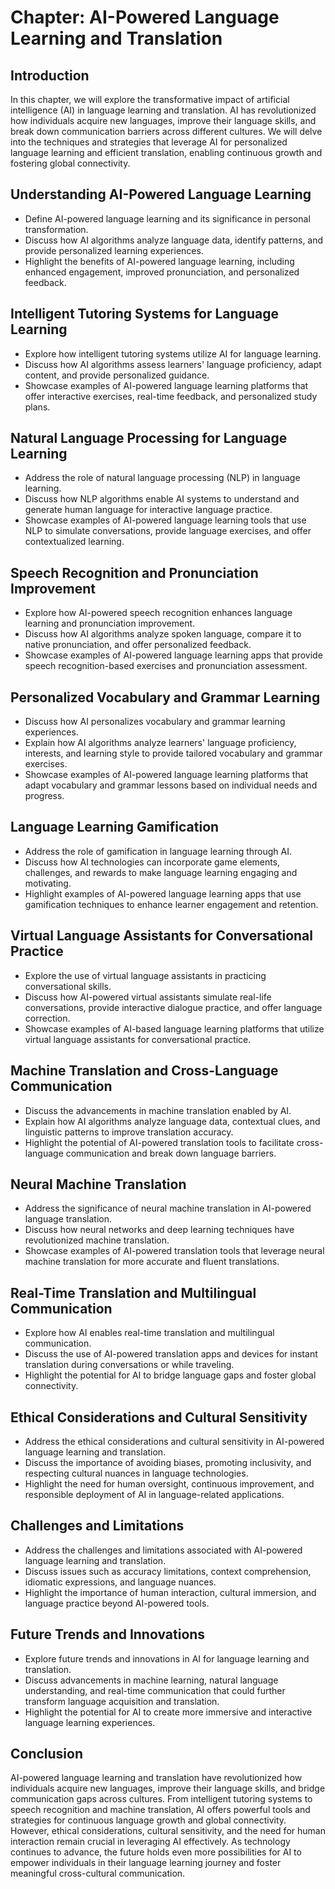 Chapter: AI-Powered Language Learning and Translation
=====================================================

Introduction
------------

In this chapter, we will explore the transformative impact of artificial intelligence (AI) in language learning and translation. AI has revolutionized how individuals acquire new languages, improve their language skills, and break down communication barriers across different cultures. We will delve into the techniques and strategies that leverage AI for personalized language learning and efficient translation, enabling continuous growth and fostering global connectivity.

Understanding AI-Powered Language Learning
------------------------------------------

* Define AI-powered language learning and its significance in personal transformation.
* Discuss how AI algorithms analyze language data, identify patterns, and provide personalized learning experiences.
* Highlight the benefits of AI-powered language learning, including enhanced engagement, improved pronunciation, and personalized feedback.

Intelligent Tutoring Systems for Language Learning
--------------------------------------------------

* Explore how intelligent tutoring systems utilize AI for language learning.
* Discuss how AI algorithms assess learners' language proficiency, adapt content, and provide personalized guidance.
* Showcase examples of AI-powered language learning platforms that offer interactive exercises, real-time feedback, and personalized study plans.

Natural Language Processing for Language Learning
-------------------------------------------------

* Address the role of natural language processing (NLP) in language learning.
* Discuss how NLP algorithms enable AI systems to understand and generate human language for interactive language practice.
* Showcase examples of AI-powered language learning tools that use NLP to simulate conversations, provide language exercises, and offer contextualized learning.

Speech Recognition and Pronunciation Improvement
------------------------------------------------

* Explore how AI-powered speech recognition enhances language learning and pronunciation improvement.
* Discuss how AI algorithms analyze spoken language, compare it to native pronunciation, and offer personalized feedback.
* Showcase examples of AI-powered language learning apps that provide speech recognition-based exercises and pronunciation assessment.

Personalized Vocabulary and Grammar Learning
--------------------------------------------

* Discuss how AI personalizes vocabulary and grammar learning experiences.
* Explain how AI algorithms analyze learners' language proficiency, interests, and learning style to provide tailored vocabulary and grammar exercises.
* Showcase examples of AI-powered language learning platforms that adapt vocabulary and grammar lessons based on individual needs and progress.

Language Learning Gamification
------------------------------

* Address the role of gamification in language learning through AI.
* Discuss how AI technologies can incorporate game elements, challenges, and rewards to make language learning engaging and motivating.
* Highlight examples of AI-powered language learning apps that use gamification techniques to enhance learner engagement and retention.

Virtual Language Assistants for Conversational Practice
-------------------------------------------------------

* Explore the use of virtual language assistants in practicing conversational skills.
* Discuss how AI-powered virtual assistants simulate real-life conversations, provide interactive dialogue practice, and offer language correction.
* Showcase examples of AI-based language learning platforms that utilize virtual language assistants for conversational practice.

Machine Translation and Cross-Language Communication
----------------------------------------------------

* Discuss the advancements in machine translation enabled by AI.
* Explain how AI algorithms analyze language data, contextual clues, and linguistic patterns to improve translation accuracy.
* Highlight the potential of AI-powered translation tools to facilitate cross-language communication and break down language barriers.

Neural Machine Translation
--------------------------

* Address the significance of neural machine translation in AI-powered language translation.
* Discuss how neural networks and deep learning techniques have revolutionized machine translation.
* Showcase examples of AI-powered translation tools that leverage neural machine translation for more accurate and fluent translations.

Real-Time Translation and Multilingual Communication
----------------------------------------------------

* Explore how AI enables real-time translation and multilingual communication.
* Discuss the use of AI-powered translation apps and devices for instant translation during conversations or while traveling.
* Highlight the potential for AI to bridge language gaps and foster global connectivity.

Ethical Considerations and Cultural Sensitivity
-----------------------------------------------

* Address the ethical considerations and cultural sensitivity in AI-powered language learning and translation.
* Discuss the importance of avoiding biases, promoting inclusivity, and respecting cultural nuances in language technologies.
* Highlight the need for human oversight, continuous improvement, and responsible deployment of AI in language-related applications.

Challenges and Limitations
--------------------------

* Address the challenges and limitations associated with AI-powered language learning and translation.
* Discuss issues such as accuracy limitations, context comprehension, idiomatic expressions, and language nuances.
* Highlight the importance of human interaction, cultural immersion, and language practice beyond AI-powered tools.

Future Trends and Innovations
-----------------------------

* Explore future trends and innovations in AI for language learning and translation.
* Discuss advancements in machine learning, natural language understanding, and real-time communication that could further transform language acquisition and translation.
* Highlight the potential for AI to create more immersive and interactive language learning experiences.

Conclusion
----------

AI-powered language learning and translation have revolutionized how individuals acquire new languages, improve their language skills, and bridge communication gaps across cultures. From intelligent tutoring systems to speech recognition and machine translation, AI offers powerful tools and strategies for continuous language growth and global connectivity. However, ethical considerations, cultural sensitivity, and the need for human interaction remain crucial in leveraging AI effectively. As technology continues to advance, the future holds even more possibilities for AI to empower individuals in their language learning journey and foster meaningful cross-cultural communication.
